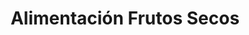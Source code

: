 ---
title: "Alimentación Frutos Secos"
url: /madrid/alimentacion-frutos-secos-calle-del-tembleque/
shop: comodidad
---